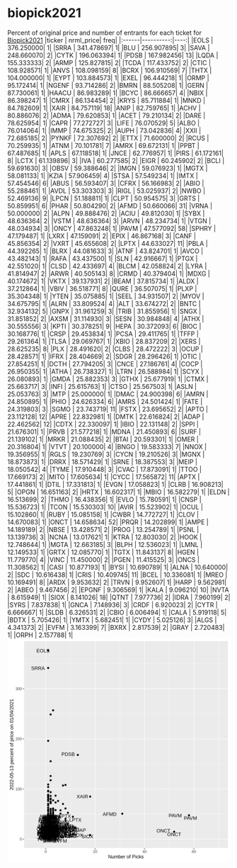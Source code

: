 # biopick2021
Percent of original price and number of entrants for each ticket for [Biopick2021](https://twitter.com/hashtag/Biopick2021)
|ticker | nrml_price| freq|
|:------|----------:|----:|
|EOLS   | 376.250000|    1|
|SRRA   | 341.478697|    1|
|BLU    | 256.907895|    3|
|SAVA   | 248.660070|    2|
|CYTK   | 196.063394|    1|
|PDSB   | 167.982456|   13|
|LQDA   | 155.333333|    2|
|ARMP   | 125.827815|    2|
|TCDA   | 117.433752|    2|
|CTIC   | 108.928571|    1|
|ANVS   | 108.098159|    8|
|BCRX   | 106.910569|    7|
|THTX   | 104.000000|    1|
|EYPT   | 103.884573|    1|
|EXEL   |  96.444218|    1|
|ORMP   |  95.172414|    1|
|NGENF  |  93.714286|    2|
|BMRN   |  88.505208|    1|
|GERN   |  87.730061|    1|
|HAACU  |  86.983289|    1|
|BCYC   |  86.666657|    4|
|NBIX   |  86.398247|    1|
|CMRX   |  86.134454|    2|
|KRYS   |  85.711884|    1|
|MNKD   |  84.782609|    1|
|XAIR   |  84.757119|   18|
|ANIP   |  82.759765|    1|
|ACHV   |  80.886076|    2|
|ADMA   |  79.620853|    1|
|ACET   |  79.210134|    2|
|DARE   |  78.625954|    1|
|CAPR   |  77.272727|    3|
|LIFE   |  76.070529|    5|
|ALBO   |  76.014064|    1|
|IMMP   |  74.675325|    2|
|AUPH   |  73.042836|    4|
|XXII   |  72.685185|    2|
|PYNKF  |  72.307692|    2|
|ETTX   |  71.600000|    2|
|RCUS   |  70.259935|    1|
|ATNM   |  70.101781|    7|
|AMRX   |  69.672131|    1|
|PPBT   |  67.487685|    1|
|APLS   |  67.118518|    1|
|JNCE   |  62.776957|    1|
|PIRS   |  61.172161|    8|
|LCTX   |  61.139896|    3|
|IVA    |  60.277585|    2|
|EIGR   |  60.245902|    2|
|BCLI   |  59.691630|    3|
|OBSV   |  59.388646|    2|
|IMGN   |  59.076923|    1|
|MGTX   |  58.081133|    1|
|KZIA   |  57.906459|    4|
|STSA   |  57.549234|    1|
|IMTX   |  57.454546|    6|
|ABUS   |  56.593407|    3|
|CFRX   |  56.166983|    2|
|ABIO   |  55.288461|    1|
|AVDL   |  53.303303|    3|
|RIGL   |  53.025937|    2|
|NWBO   |  52.469136|    9|
|LPCN   |  51.188811|    1|
|CLPT   |  50.954575|    3|
|GRTS   |  50.859951|    6|
|PHAR   |  50.804290|    2|
|AFMD   |  50.660066|   31|
|VRNA   |  50.000000|    2|
|ALPN   |  49.888476|    2|
|ACIU   |  49.812030|    1|
|SYBX   |  48.636364|    2|
|VSTM   |  48.636364|    3|
|ARVN   |  48.234734|    1|
|VTGN   |  48.034934|    3|
|ONCY   |  47.863248|    1|
|PAVM   |  47.577092|   58|
|SPHRY  |  47.179487|    1|
|LXRX   |  47.159091|    2|
|EPIX   |  46.867168|    3|
|CANF   |  45.856354|    2|
|VXRT   |  45.655608|    2|
|LPTX   |  44.633027|   11|
|PBLA   |  44.392265|    1|
|BLRX   |  44.081633|    3|
|ATNF   |  43.824701|    1|
|AVCO   |  43.482143|    1|
|RAFA   |  43.437500|    1|
|SLN    |  42.916667|    1|
|PTGX   |  42.551020|    1|
|CLSD   |  42.433697|    4|
|BLCM   |  42.058824|    2|
|LYRA   |  41.814947|    2|
|ARWR   |  40.505143|    8|
|CRMD   |  40.379404|    1|
|MDXG   |  40.174672|    1|
|VKTX   |  39.137931|    2|
|BEAM   |  37.815734|    1|
|ALDX   |  37.212864|    1|
|VBIV   |  36.518771|    8|
|QURE   |  36.507075|    1|
|PLXP   |  35.304348|    1|
|YTEN   |  35.075885|    1|
|SEEL   |  34.931507|    2|
|MYOV   |  34.675795|    1|
|ALRN   |  33.809524|    4|
|ALT    |  33.674272|    2|
|BNTC   |  32.934132|    5|
|GNPX   |  31.961259|    3|
|TRIB   |  31.855956|    1|
|SNGX   |  31.851852|    2|
|AXSM   |  31.114930|    3|
|SESN   |  30.984848|    4|
|ATHX   |  30.555556|    3|
|KPTI   |  30.378251|    9|
|HEPA   |  30.372093|    6|
|BIOC   |  30.168776|    1|
|CRSP   |  29.453834|    1|
|PCSA   |  29.411765|    1|
|TFFP   |  29.261364|    1|
|TLSA   |  29.069767|    1|
|XBIO   |  28.837209|    2|
|XERS   |  28.625235|    8|
|PLX    |  28.491620|    2|
|CLBS   |  28.472222|    3|
|OCUP   |  28.428571|    1|
|IFRX   |  28.404669|    2|
|SDGR   |  28.296426|    1|
|OTIC   |  27.854251|    1|
|DCTH   |  27.794205|    3|
|CNCE   |  27.186761|    4|
|COCP   |  26.950355|    1|
|ATHA   |  26.738327|    1|
|LTRN   |  26.588984|    1|
|SCYX   |  26.080893|    1|
|GMDA   |  25.882353|    3|
|GTHX   |  25.677919|    1|
|CTMX   |  25.663717|    3|
|INFI   |  25.615763|    1|
|CTSO   |  25.567503|    1|
|ASLN   |  25.053763|    3|
|MTP    |  25.000000|    1|
|DMAC   |  24.900398|    6|
|AMRN   |  24.850895|    1|
|PHIO   |  24.626334|    6|
|AMRS   |  24.501424|    1|
|FATE   |  24.319803|    3|
|SGMO   |  23.743719|   11|
|FSTX   |  23.695652|    2|
|APTO   |  23.112128|   12|
|APRE   |  22.832981|    1|
|DMTK   |  22.616824|    2|
|ADAP   |  22.462562|   12|
|CDTX   |  22.330097|    1|
|IBIO   |  22.131148|    2|
|SPPI   |  21.676301|    1|
|PRVB   |  21.577218|    1|
|MDNA   |  21.450893|    6|
|SURF   |  21.139102|    1|
|MRKR   |  21.088435|    2|
|BTAI   |  20.593301|    1|
|OMER   |  20.316804|    1|
|VTVT   |  20.100000|    4|
|BNGO   |  19.583333|    7|
|NNOX   |  19.356955|    1|
|RGLS   |  19.230769|    3|
|CYCN   |  19.210526|    3|
|MGNX   |  18.873873|    1|
|DRRX   |  18.571429|    1|
|SRNE   |  18.387553|    3|
|MEIP   |  18.050542|    4|
|TYME   |  17.910448|    3|
|CVAC   |  17.873091|    1|
|TTOO   |  17.669173|    2|
|MITO   |  17.605634|    1|
|CYCC   |  17.565872|   11|
|APTX   |  17.441861|    1|
|DTIL   |  17.331813|    1|
|EVGN   |  17.058823|    1|
|CLRB   |  16.908213|    5|
|OPGN   |  16.651163|    2|
|HRTX   |  16.602317|    1|
|MBIO   |  16.582279|    1|
|ELDN   |  16.513699|    2|
|THMO   |  16.438356|    1|
|EVLO   |  15.780591|    1|
|CNSP   |  15.536723|    1|
|TCON   |  15.530303|   10|
|AVIR   |  15.523902|    1|
|OCUL   |  15.102860|    1|
|RUBY   |  15.085158|    1|
|CWBR   |  14.772727|    1|
|CLOV   |  14.670083|    1|
|ONCT   |  14.658634|   52|
|PRQR   |  14.202899|    1|
|AMPE   |  14.189189|    2|
|NBSE   |  13.428571|    2|
|PROG   |  13.254789|    1|
|PSNL   |  13.139736|    3|
|NCNA   |  13.017621|    1|
|KTRA   |  12.803030|    2|
|HOOK   |  12.748644|    1|
|MGTA   |  12.663185|    3|
|BLPH   |  12.536023|    1|
|LMNL   |  12.149533|    1|
|GRTX   |  12.085770|    1|
|TGTX   |  11.843137|    8|
|HGEN   |  11.779770|    4|
|VINC   |  11.450000|    2|
|PGEN   |  11.415525|    3|
|ONCS   |  11.308562|    1|
|CASI   |  10.877193|    1|
|BYSI   |  10.690789|    1|
|ALNA   |  10.640000|    2|
|SDC    |  10.616438|    1|
|CRIS   |  10.409745|   11|
|BCEL   |  10.336081|    1|
|MREO   |  10.169491|    8|
|ARDX   |   9.953632|    2|
|TRVN   |   9.952607|    1|
|HARP   |   9.562981|    2|
|ABEO   |   9.467456|    2|
|EPGNF  |   9.306569|    1|
|KALA   |   9.096210|   10|
|NVTA   |   8.615949|    1|
|SIOX   |   8.141026|   18|
|QTNT   |   7.977736|    2|
|IDRA   |   7.960199|    2|
|SYRS   |   7.837838|    1|
|GNCA   |   7.148936|    3|
|CRDF   |   6.920023|    2|
|CYTR   |   6.666667|    1|
|SLDB   |   6.326531|    2|
|CBIO   |   6.006494|    1|
|CALA   |   5.919118|    5|
|BDTX   |   5.705426|    1|
|YMTX   |   5.682451|    1|
|CYDY   |   5.025126|    3|
|ALGS   |   4.341373|    2|
|EVFM   |   3.163399|    7|
|BXRX   |   2.817539|    2|
|GRAY   |   2.720483|    1|
|ORPH   |   2.157788|    1|
![retvspicks](biopicks.png?raw=true)

